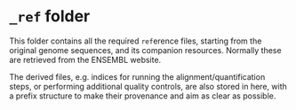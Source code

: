 # `_ref` folder

This folder contains all the required `ref`erence files, starting from the original genome sequences, and its companion resources.
Normally these are retrieved from the ENSEMBL website.

The derived files, e.g. indices for running the alignment/quantification steps, or performing additional quality controls, are also stored in here, with a prefix structure to make their provenance and aim as clear as possible.
